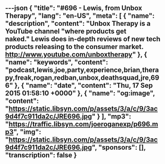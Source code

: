 ---json
{
  "title": "#696 - Lewis, from Unbox Therapy",
  "lang": "en-US",
  "meta": [
    {
      "name": "description",
      "content": "Unbox Therapy is a YouTube channel \"where products get naked.\" Lewis does in-depth reviews of new tech products releasing to the consumer market. http://www.youtube.com/unboxtherapy"
    },
    {
      "name": "keywords",
      "content": "podcast,lewis,joe,party,experience,brian,therapy,freak,rogan,redban,unbox,deathsquad,jre,696"
    },
    {
      "name": "date",
      "content": "Thu, 17 Sep 2015 01:58:10 +0000"
    },
    {
      "name": "og:image",
      "content": "https://static.libsyn.com/p/assets/3/a/c/9/3ac9d4f7c911da2c/JRE696.jpg"
    }
  ],
  "mp3": "https://traffic.libsyn.com/joeroganexp/p696.mp3",
  "img": "https://static.libsyn.com/p/assets/3/a/c/9/3ac9d4f7c911da2c/JRE696.jpg",
  "sponsors": [],
  "transcription": false
}
---
<episode-header />

<timemark seconds="0" />

<transcribe-call-to-action />

<episode-footer />